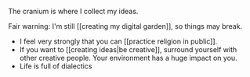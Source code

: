The cranium is where I collect my ideas.

Fair warning: I'm still [[creating my digital garden]], so things may break.

* I feel very strongly that you can [[practice religion in public]].
* If you want to [[creating ideas|be creative]], surround yourself with other creative people. Your environment has a huge impact on you.
* Life is full of dialectics